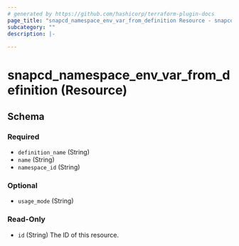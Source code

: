 ```yaml
---
# generated by https://github.com/hashicorp/terraform-plugin-docs
page_title: "snapcd_namespace_env_var_from_definition Resource - snapcd"
subcategory: ""
description: |-
  
---
```


# snapcd_namespace_env_var_from_definition (Resource)





<!-- schema generated by tfplugindocs -->
## Schema

### Required

- `definition_name` (String)
- `name` (String)
- `namespace_id` (String)

### Optional

- `usage_mode` (String)

### Read-Only

- `id` (String) The ID of this resource.
